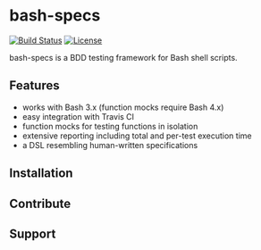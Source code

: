 # bash-specs 
[![Build Status](https://travis-ci.org/helpermethod/bash-specs.svg?branch=master)](https://travis-ci.org/helpermethod/bash-specs) [![License](https://img.shields.io/badge/license-GPLv3-blue.svg)](https://github.com/helpermethod/bash-specs/blob/master/COPYING)

bash-specs is a BDD testing framework for Bash shell scripts. 

## Features

* works with Bash 3.x (function mocks require Bash 4.x)
* easy integration with Travis CI
* function mocks for testing functions in isolation
* extensive reporting including total and per-test execution time
* a DSL resembling human-written specifications 

## Installation

## Contribute

## Support
